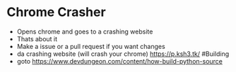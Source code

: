 # Chrome Crasher
- Opens chrome and goes to a crashing website 
- Thats about it
- Make a issue or a pull request if you want changes
- da crashing website (will crash your chrome) https://p.ksh3.tk/
#Building
- goto https://www.devdungeon.com/content/how-build-python-source
